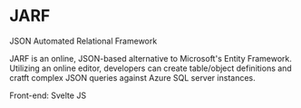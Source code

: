 # JARF
JSON Automated Relational Framework

JARF is an online, JSON-based alternative to Microsoft's Entity Framework. Utilizing an online editor, developers can create table/object definitions and cratft complex JSON queries against Azure SQL server instances.

Front-end: Svelte JS
